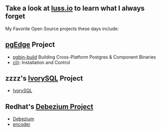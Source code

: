 ## Take a look at [luss.io](http://luss.io) to learn what I always forget

My Favorite Open Source projects these days include:

## [pgEdge](https://github.com/pgedge) Project
  - [pgbin-build](https://gituhb.com/pgedge/pgbin-build) Building Cross-Platform Postgres & Component Binaries
  - [cli)](https://github.com/pgedge/cli): Installation and Control

## zzzz's [IvorySQL](https://ivorysql.org) Project
  - [IvorySQL](https://github.com/IvorySQl/IvorySQL)

## Redhat's [Debezium Project](https://debezium.io)
   - [Debezium](https://github.com/debezium/debezium)
  - [encoder](https://github.com/debezium/encoder)

